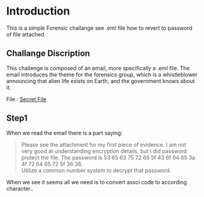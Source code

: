 # Introduction
This is a simple Forensic challange see .eml file how to revert to password of file attached 

## Challange Discription

This challenge is composed of an email, more specifically a .eml file. The email introduces the theme for the forensics group, which is a whistleblower announcing that alien life exists on Earth, and the government knows about it.

File : [Secret File](https://github.com/salarsalimi/CTF/tree/main/US%20Cyber%20Open%20Season%20IV/resources/you-have-mail)


## Step1

When we read the email there is a part saying:

>Please see the attachment for my first piece of evidence. I am not
very good at understanding encryption details, but I did password
protect the file. The password is 53 65 63 75 72 65 5f 43 6f 64 65 3a
4f 72 64 65 72 5f 36 36.                     
Utilize a common number system to decrypt that password.

When we see it seems all we need is to convert assci code to according character..


